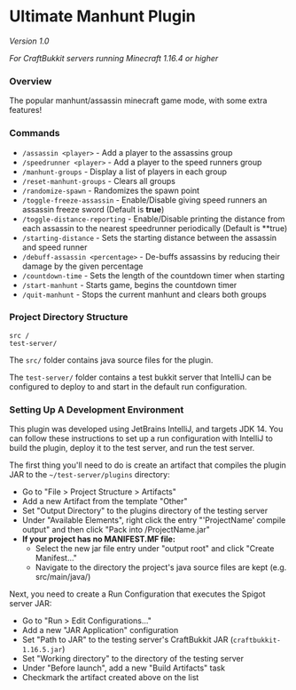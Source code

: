 # Ultimate Manhunt Plugin
*Version 1.0*

*For CraftBukkit servers running Minecraft 1.16.4 or higher*

### Overview

The popular manhunt/assassin minecraft game mode, with some extra features!

<!-- 
TODO:
* Maybe use action bar for distance reporting?
* Command to save current time so you can pick up later
* Improve randomize-spawn command
** Add optional game timer?
-->

### Commands

* `/assassin <player>` - Add a player to the assassins group
* `/speedrunner <player>` - Add a player to the speed runners group
* `/manhunt-groups` - Display a list of players in each group
* `/reset-manhunt-groups` - Clears all groups 
* `/randomize-spawn` - Randomizes the spawn point
* `/toggle-freeze-assassin` - Enable/Disable giving speed runners an assassin freeze sword (Default is **true**)
* `/toggle-distance-reporting` - Enable/Disable printing the distance from each assassin to the nearest speedrunner periodically (Default is **true)  
* `/starting-distance` - Sets the starting distance between the assassin and speed runner
* `/debuff-assassin <percentage>` - De-buffs assassins by reducing their damage by the given percentage
* `/countdown-time` - Sets the length of the countdown timer when starting
* `/start-manhunt` - Starts game, begins the countdown timer
* `/quit-manhunt` - Stops the current manhunt and clears both groups

### Project Directory Structure

```
src /
test-server/
```

The `src/` folder contains java source files for the plugin.

The `test-server/` folder contains a test bukkit server that IntelliJ can be configured to deploy to and start in the default run configuration.

### Setting Up A Development Environment

This plugin was developed using JetBrains IntelliJ, and targets JDK 14. You can follow these instructions to set up a run configuration with IntelliJ to build the plugin, deploy it to the test server, and run the test server. 

The first thing you'll need to do is create an artifact that compiles the plugin JAR to the `~/test-server/plugins` directory:

* Go to "File > Project Structure > Artifacts"
* Add a new Artifact from the template "Other"
* Set "Output Directory" to the plugins directory of the testing server
* Under "Available Elements", right click the entry "'ProjectName' compile output" and then click "Pack into /ProjectName.jar"
* **If your project has no MANIFEST.MF file:**
  * Select the new jar file entry under "output root" and click "Create Manifest..."
  * Navigate to the directory the project's java source files are kept (e.g. src/main/java/)

Next, you need to create a Run Configuration that executes the Spigot server JAR:

* Go to "Run > Edit Configurations..."
* Add a new "JAR Application" configuration
* Set "Path to JAR" to the testing server's CraftBukkit JAR (`craftbukkit-1.16.5.jar`)
* Set "Working directory" to the directory of the testing server
* Under "Before launch", add a new "Build Artifacts" task
* Checkmark the artifact created above on the list

